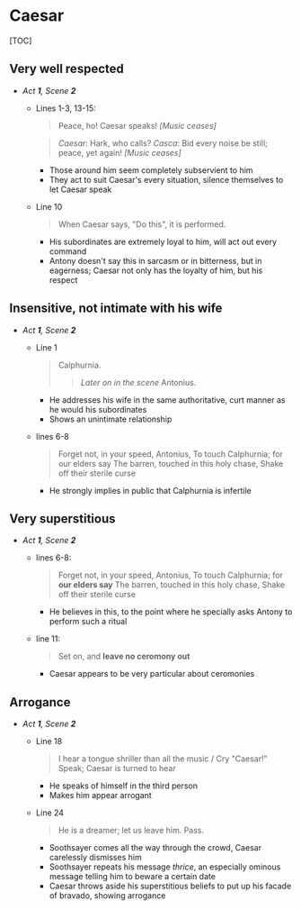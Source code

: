 <style>body {width: 75%} .markdown-body blockquote {margin-bottom: 3px} .markdown-body li>p {margin-top: 3px; margin-bottom: 3px;}</style>

# Caesar

[TOC]

## Very well respected
- *Act __1__, Scene __2__*
	- Lines 1-3, 13-15:

		> Peace, ho! Caesar speaks!
		> _[Music ceases]_

		> _Caesar_: Hark, who calls?
		> _Casca_: Bid every noise be still; peace, yet again!
		> _[Music ceases]_

		- Those around him seem completely subservient to him
		- They act to suit Caesar's every situation, silence themselves to let Caesar speak

	- Line 10
		
		> When Caesar says, "Do this", it is performed.

		- His subordinates are extremely loyal to him, will act out every command
		- Antony doesn't say this in sarcasm or in bitterness, but in eagerness; Caesar not only has the loyalty of him, but his respect

## Insensitive, not intimate with his wife
- *Act __1__, Scene __2__*
	- Line 1

		> Calphurnia.
		>> _Later on in the scene_
		>> Antonius.

		- He addresses his wife in the same authoritative, curt manner as he would his subordinates
		- Shows an unintimate relationship

	- lines 6-8

		> Forget not, in your speed, Antonius,
		> To touch Calphurnia; for our elders say
		> The barren, touched in this holy chase,
		> Shake off their sterile curse

		- He strongly implies in public that Calphurnia is infertile

## Very superstitious
- *Act __1__, Scene __2__*
	- lines 6-8:

		> Forget not, in your speed, Antonius,
		> To touch Calphurnia; for **our elders say**
		> The barren, touched in this holy chase,
		> Shake off their sterile curse

		- He believes in this, to the point where he specially asks Antony to perform such a ritual

	- line 11:

		> Set on, and **leave no ceromony out**

		- Caesar appears to be very particular about ceromonies

## Arrogance
- *Act __1__, Scene __2__*
	- Line 18

		> I hear a tongue shriller than all the music / Cry "Caesar!"
		> Speak; Caesar is turned to hear

		- He speaks of himself in the third person
		- Makes him appear arrogant

	- Line 24

		> He is a dreamer; let us leave him. Pass.

		- Soothsayer comes all the way through the crowd, Caesar carelessly dismisses him
		- Soothsayer repeats his message *thrice*, an especially ominous message telling him to beware a certain date
		- Caesar throws aside his superstitious beliefs to put up his facade of bravado, showing arrogance